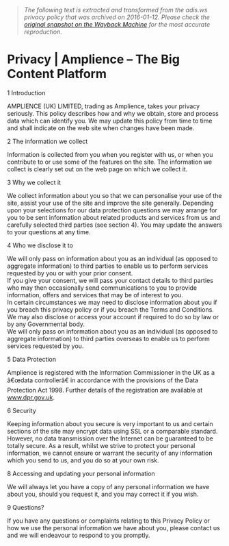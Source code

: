 > *The following text is extracted and transformed from the adis.ws privacy policy that was archived on 2016-01-12. Please check the [original snapshot on the Wayback Machine](https://web.archive.org/web/20160112214147id_/http%3A//www.amplience.com/privacy) for the most accurate reproduction.*

# Privacy | Amplience – The Big Content Platform

  


1 Introduction

AMPLIENCE (UK) LIMITED, trading as Amplience, takes your privacy seriously. This policy describes how and why we obtain, store and process data which can identify you. We may update this policy from time to time and shall indicate on the web site when changes have been made.

2 The information we collect

Information is collected from you when you register with us, or when you contribute to or use some of the features on the site. The information we collect is clearly set out on the web page on which we collect it.

3 Why we collect it

We collect information about you so that we can personalise your use of the site, assist your use of the site and improve the site generally. Depending upon your selections for our data protection questions we may arrange for you to be sent information about related products and services from us and carefully selected third parties (see section 4). You may update the answers to your questions at any time.

4 Who we disclose it to

We will only pass on information about you as an individual (as opposed to aggregate information) to third parties to enable us to perform services requested by you or with your prior consent.  
If you give your consent, we will pass your contact details to third parties who may then occasionally send communications to you to provide information, offers and services that may be of interest to you.  
In certain circumstances we may need to disclose information about you if you breach this privacy policy or if you breach the Terms and Conditions. We may also disclose or access your account if required to do so by law or by any Governmental body.  
We will only pass on information about you as an individual (as opposed to aggregate information) to third parties overseas to enable us to perform services requested by you.

5 Data Protection

Amplience is registered with the Information Commissioner in the UK as a â€œdata controllerâ€ in accordance with the provisions of the Data Protection Act 1998. Further details of the registration are available at www.dpr.gov.uk.

6 Security

Keeping information about you secure is very important to us and certain sections of the site may encrypt data using SSL or a comparable standard. However, no data transmission over the Internet can be guaranteed to be totally secure. As a result, whilst we strive to protect your personal information, we cannot ensure or warrant the security of any information which you send to us, and you do so at your own risk.

8 Accessing and updating your personal information

We will always let you have a copy of any personal information we have about you, should you request it, and you may correct it if you wish.

9 Questions?

If you have any questions or complaints relating to this Privacy Policy or how we use the personal information we have about you, please contact us and we will endeavour to respond to you promptly.  


  

